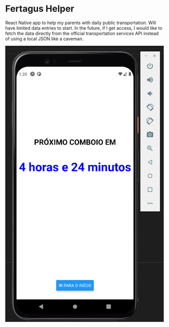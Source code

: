 # Fertagus Helper

React Native app to help my parents with daily public transportation.
Will have limited data entries to start. In the future, if I get access, I would like to fetch the data directly from the official transportation services API instead of using a local JSON like a caveman.

![screenshot1](screenshot1.png)

